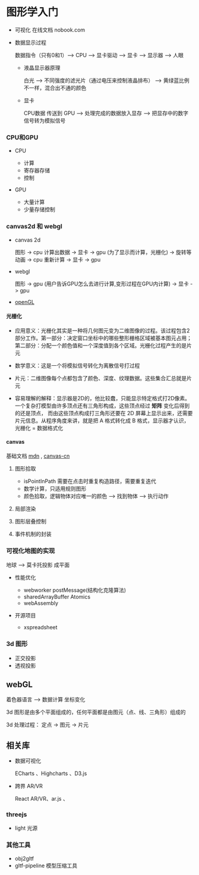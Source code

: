 # 图形学入门

- 可视化 在线文档  nobook.com

- 数据显示过程

    数据指令（只有0和1）--> CPU --> 显卡驱动 --> 显卡 --> 显示器 --> 人眼

    - 液晶显示器原理

        白光 --> 不同强度的滤光片（通过电压来控制液晶排布） --> 黄绿蓝比例不一样，混合出不通的颜色

    - 显卡

        CPU数据 传送到 GPU --> 处理完成的数据放入显存 --> 把显存中的数字信号转为模拟信号

### CPU和GPU

- CPU

    - 计算
    - 寄存器存储
    - 控制

- GPU

    - 大量计算
    - 少量存储控制


### canvas2d 和 webgl

- canvas 2d

    图形 -> cpu 计算出数据 -> 显卡 -> gpu (为了显示而计算，光栅化) -> 旋转等动画 -> cpu 重新计算 -> 显卡 -> gpu 

- webgl

    图形 -> gpu (用户告诉GPU怎么去进行计算,变形过程在GPU内计算) -> 显卡 -> gpu 


- [openGL](https://learnopengl-cn.github.io/)

#### 光栅化

- 应用意义：光栅化其实是一种将几何图元变为二维图像的过程。该过程包含2部分工作。第一部分：决定窗口坐标中的哪些整形栅格区域被基本图元占用；
第二部分：分配一个颜色值和一个深度值到各个区域。光栅化过程产生的是片元

- 数学意义：这是一个将模拟信号转化为离散信号打过程

- 片元：二维图像每个点都包含了颜色、深度、纹理数据。这些集合汇总就是片元

- 容易理解的解释：显示器是2D的，他比较蠢，只能显示特定格式打2D像素。一个复杂打模型由许多顶点还有三角形构成，这些顶点经过 **矩阵** 变化后得到的还是顶点，
而由这些顶点构成打三角形还要在 2D 屏幕上显示出来，还需要片元信息。从程序角度来讲，就是把 A 格式转化成 B 格式，显示器才认识，光栅化 = 数据格式化

#### canvas

基础文档 [mdn](https://developer.mozilla.org/zh-CN/docs/Web/API/Canvas_API) , [canvas-cn](https://www.canvasapi.cn/)

1. 图形拾取

    - isPointInPath 需要在点击时重复构造路径，需要重复迭代
    - 数学计算，只适用规则图形
    - 颜色拾取，逻辑物体对应唯一的颜色 --> 找到物体 --> 执行动作

2. 局部渲染
3. 图形层叠控制
4. 事件机制的封装


### 可视化地图的实现

地球 --> 莫卡托投影 成平面

- 性能优化

    - webworker  postMessage(结构化克隆算法)
    - sharedArrayBuffer  Atomics
    - webAssembly  

- 开源项目

    - xspreadsheet

### 3d 图形

- 正交投影
- 透视投影

## webGL

着色器语言  --> 数据计算 坐标变化

3d 图形是由多个平面组成的，任何平面都是由图元（点、线、三角形）组成的

3d 处理过程： 定点 -> 图元 -> 片元

## 相关库

- 数据可视化

    ECharts 、Highcharts 、D3.js

- 跨界 AR/VR 

    React AR/VR、ar.js 、

### threejs

- light 光源


### 其他工具

- obj2gltf
- gltf-pipeline   模型压缩工具